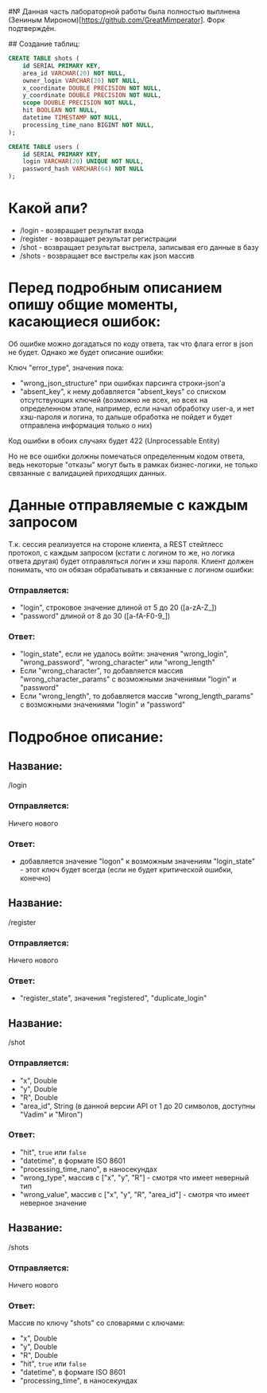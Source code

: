 #№ Данная часть лабораторной работы была полностью выплнена (Зениным Мироном)[https://github.com/GreatMimperator]. Форк подтверждён.

﻿## Создание таблиц:

```sql
CREATE TABLE shots (
    id SERIAL PRIMARY KEY,
    area_id VARCHAR(20) NOT NULL,
    owner_login VARCHAR(20) NOT NULL,
    x_coordinate DOUBLE PRECISION NOT NULL,
    y_coordinate DOUBLE PRECISION NOT NULL,
    scope DOUBLE PRECISION NOT NULL,
    hit BOOLEAN NOT NULL,
    datetime TIMESTAMP NOT NULL,
    processing_time_nano BIGINT NOT NULL,
);
```

```sql
CREATE TABLE users (
    id SERIAL PRIMARY KEY,
    login VARCHAR(20) UNIQUE NOT NULL,
    password_hash VARCHAR(64) NOT NULL
);
```

# Какой апи?

- /login - возвращает результат входа
- /register - возвращает результат регистрации
- /shot - возвращает результат выстрела, записывая его данные в базу
- /shots - возвращает все выстрелы как json массив

# Перед подробным описанием опишу общие моменты, касающиеся ошибок:

Об ошибке можно догадаться по коду ответа, так что флага error в json не будет.
Однако же будет описание ошибки:

Ключ "error\_type", значения пока: 
- "wrong\_json\_structure" при ошибках парсинга строки-json'а
- "absent\_key", к нему добавляется "absent\_keys" со списком отсутствующих ключей 
(возможно не всех, но всех на определенном этапе,
например, если начал обработку user-а, и нет хэш-пароля и логина, 
то дальше обработка не пойдет и будет отправлена информация только о них)

Код ошибки в обоих случаях будет 422 (Unprocessable Entity)

Но не все ошибки должны помечаться определенным кодом ответа, ведь некоторые "отказы" могут быть в рамках бизнес-логики, не только связанные с валидацией приходящих данных.

# Данные отправляемые с каждым запросом

Т.к. сессия реализуется на стороне клиента, а REST стейтлесс протокол, с каждым запросом (кстати с логином то же, но логика ответа другая) будет отправляться логин и хэш пароля.
Клиент должен понимать, что он обязан обрабатывать и связанные с логином ошибки:

### Отправляется:

- "login", строковое значение длиной от 5 до 20 ([a-zA-Z_])
- "password" длиной от 8 до 30 ([a-fA-F0-9_])

### Ответ:

- "login\_state", если не удалось войти: значения "wrong\_login", "wrong\_password", "wrong_character" или "wrong_length"
- Если "wrong_character", то добавляется массив "wrong_character_params" с возможными значениями "login" и "password"
- Если "wrong_length", то добавляется массив "wrong_length_params" с возможными значениями "login" и "password"

# Подробное описание:

## Название:

/login

### Отправляется:

Ничего нового

### Ответ:

- добавляется значение "logon" к возможным значениям "login\_state" - этот ключ будет всегда (если не будет критической ошибки, конечно)

## Название:

/register

### Отправляется:

Ничего нового

### Ответ:

- "register\_state", значения "registered", "duplicate\_login"

## Название:

/shot

### Отправляется:

- "x", Double
- "y", Double
- "R", Double
- "area_id", String 
(в данной версии API от 1 до 20 символов, доступны "Vadim" и "Miron")

### Ответ:

- "hit", ```true``` или ```false```
- "datetime", в формате ISO 8601 
- "processing\_time\_nano", в наносекундах
- "wrong\_type", массив с ["x", "y", "R"] - смотря что имеет неверный тип
- "wrong\_value", массив с ["x", "y", "R", "area_id"] - смотря что имеет неверное значение

## Название:

/shots

### Отправляется:

Ничего нового

### Ответ:

Массив по ключу "shots" со словарями с ключами:
- "x", Double
- "y", Double
- "R", Double
- "hit", ```true``` или ```false```
- "datetime", в формате ISO 8601 
- "processing\_time", в наносекундах
